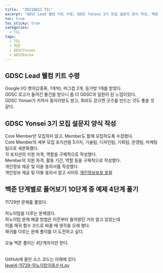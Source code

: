 ```yaml
---
title:  "20210813 TIL"
excerpt: "GDSC Lead 웰컴 키트 수령, GDSC Yonsei 3기 모집 설문지 양식 작성, 백준 단계별로 풀어보기 10단계 중 예제 4단계 풀기(11729번)"
toc: true
toc_sticky: true
categories:
  - TIL
tags:
  - TIL
  - 백준
  - GDSCYonsei
  - GDSCKorea
---
```


## GDSC Lead 웰컴 키트 수령
Google I/O 뱃지(2종류, 1개씩), 머그컵 2개, 등가방 1개를 받았다.  
GDSC 로고가 들어간 물건을 받으니 좀 더 GDSC의 일원이 된 느낌이었다.  
GDSC Yonsei가 커져서 동아리방도 받고, 회비도 걷으면 굿즈를 만드는 것도 좋을 것 같다.  

## GDSC Yonsei 3기 모집 설문지 양식 작성
Core Member만 모집하지 않고, Member도 함께 모집하도록 수정했다.  
Core Member의 세부 모집 포지션을 5가지, 기술팀, 디자인팀, 기획팀, 운영팀, 마케팅팀으로 세분화했다.  
각 포지션의 지원 자격, 역할을 구체적으로 작성했다.  
Member의 지원 자격, 활동 기간, 역할 등을 구체적으로 작성했다.  
개인정보 제공 및 이용 동의서를 작성했다.  
개인정보 제공 및 이용 동의서 참고 사이트 [개인정보보호 포털](https://www.privacy.go.kr/inf/gdl/selectBoardList.do)  


## 백준 단계별로 풀어보기 10단계 중 예제 4단계 풀기  
11729번 문제를 풀었다.  
<br>
하노이탑을 다루는 문제였다.  
하노이탑 문제 해결 방법은 이전부터 들어왔던 거라 알고 있었는데  
이를 재귀 함수 코드로 바꿀 때 생각을 오래 했다.  
재귀를 다루는 문제 풀이를 더 도전하고 싶다.  
<br>
오늘 백준 풀이는 4단계까지만 한다.  
<br>
<br>
GitHub에 올린 소스 코드는 아래에 있다.  
[level4-11729-하노이탑이동순서.py](https://github.com/leeryeongsong/baekjoon-step-by-step-python3/blob/main/step10/level4-11729-%ED%95%98%EB%85%B8%EC%9D%B4%ED%83%91%EC%9D%B4%EB%8F%99%EC%88%9C%EC%84%9C.py)  
<br>
